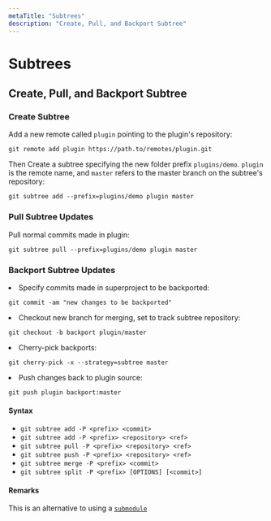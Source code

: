```yaml
---
metaTitle: "Subtrees"
description: "Create, Pull, and Backport Subtree"
---
```


# Subtrees



## Create, Pull, and Backport Subtree


### Create Subtree

Add a new remote called `plugin` pointing to the plugin's repository:

```git
git remote add plugin https://path.to/remotes/plugin.git

```

Then Create a subtree specifying the new folder prefix `plugins/demo`. `plugin` is the remote name, and `master` refers to the master branch on the subtree's repository:

```git
git subtree add --prefix=plugins/demo plugin master

```

### Pull Subtree Updates

Pull normal commits made in plugin:

```git
git subtree pull --prefix=plugins/demo plugin master

```

### Backport Subtree Updates

<li>
Specify commits made in superproject to be backported:

```git
git commit -am "new changes to be backported"

```


</li>
<li>
Checkout new branch for merging, set to track subtree repository:

```git
git checkout -b backport plugin/master

```


</li>
<li>
Cherry-pick backports:

```git
git cherry-pick -x --strategy=subtree master

```


</li>
<li>
Push changes back to plugin source:

```git
git push plugin backport:master

```


</li>



#### Syntax


- `git subtree add -P <prefix> <commit>`
- `git subtree add -P <prefix> <repository> <ref>`
- `git subtree pull -P <prefix> <repository> <ref>`
- `git subtree push -P <prefix> <repository> <ref>`
- `git subtree merge -P <prefix> <commit>`
- `git subtree split -P <prefix> [OPTIONS] [<commit>]`



#### Remarks


This is an alternative to using a [`submodule`](https://git-scm.com/docs/git-submodule)

